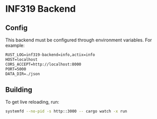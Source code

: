 # INF319 Backend

## Config

This backend must be configured through environment variables. For example:

```txt
RUST_LOG=inf319-backend=info,actix=info
HOST=localhost
CORS_ACCEPT=http://localhost:8000
PORT=5000
DATA_DIR=./json
```

## Building

To get live reloading, run:

```sh
systemfd --no-pid -s http::3000 -- cargo watch -x run
```
